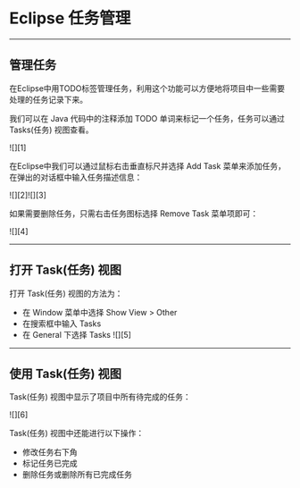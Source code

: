# Eclipse 任务管理

* * *

## 管理任务

在Eclipse中用TODO标签管理任务，利用这个功能可以方便地将项目中一些需要处理的任务记录下来。

我们可以在 Java 代码中的注释添加 TODO 单词来标记一个任务，任务可以通过 Tasks(任务) 视图查看。

![][1]

在Eclipse中我们可以通过鼠标右击垂直标尺并选择 Add Task 菜单来添加任务，在弹出的对话框中输入任务描述信息：

![][2]![][3]

如果需要删除任务，只需右击任务图标选择 Remove Task 菜单项即可：

![][4]

* * *

## 打开 Task(任务) 视图

打开 Task(任务) 视图的方法为：

* 在 Window 菜单中选择 Show View > Other
* 在搜索框中输入 Tasks
* 在 General 下选择 Tasks
![][5]

* * *

## 使用 Task(任务) 视图

Task(任务) 视图中显示了项目中所有待完成的任务：

![][6]

Task(任务) 视图中还能进行以下操作：

* 修改任务右下角
* 标记任务已完成
* 删除任务或删除所有已完成任务
